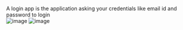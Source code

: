 A login app is the application asking your credentials like email id and password to login<br/>
![image](https://user-images.githubusercontent.com/67042828/125163037-d3da8180-e1a8-11eb-8a8b-a4bbbd59bf49.png)
![image](https://user-images.githubusercontent.com/67042828/125163046-db9a2600-e1a8-11eb-9420-6175832ec81d.png)
